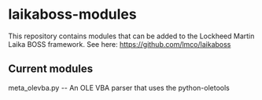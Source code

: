 # laikaboss-modules
This repository contains modules that can be added to the Lockheed Martin Laika BOSS framework. See here: https://github.com/lmco/laikaboss

Current modules
---
meta_olevba.py -- An OLE VBA parser that uses the python-oletools
